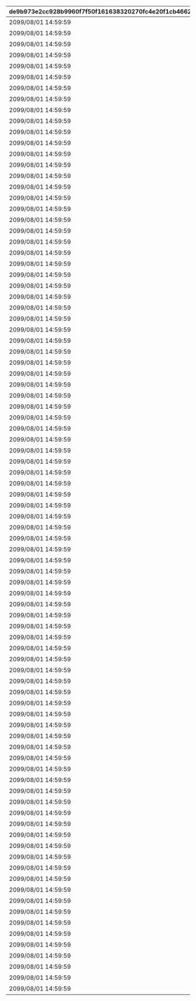|de9b973e2cc928b9960f7f50f161638320270fc4e20f1cb4662cd784ff9a3ef1|7ffce471f8c8400c19b4b376e5f17986f06168648e066cd7fdd06f426ae67424|b6dde569351b3775d6b337157fa8052c58c90325e56421fb55cbe387ae1e18ac|7457400bd9773cf0170e3d0fbed5cc9579014c2c68a165707bc608d3ea1a0613|c882c30c23184dd6178cb5bae9987cd8f7d65aad72d4a9a47061a789221eee7b|
| --- | --- | --- | --- | --- |
|2099/08/01 14:59:59|がんばれー！|100101|28|2015/04/01 14:00:00|
|2099/08/01 14:59:59|ありがとう|100201|29|2015/04/01 14:00:00|
|2099/08/01 14:59:59|参戦|100301|30|2015/04/01 14:00:00|
|2099/08/01 14:59:59|おはよー！|100401|31|2015/04/01 14:00:00|
|2099/08/01 14:59:59|照れくさいッス|100501|58|2021/09/10 15:00:00|
|2099/08/01 14:59:59|すごぉい♪|100601|59|2021/09/10 15:00:00|
|2099/08/01 14:59:59|プリン～プリン～|100701|60|2021/09/10 15:00:00|
|2099/08/01 14:59:59|呼んだ？|100801|61|2021/09/10 15:00:00|
|2099/08/01 14:59:59|好機到来！|100901|32|2015/04/01 14:00:00|
|2099/08/01 14:59:59|なんぎやわぁ|101001|33|2015/04/01 14:00:00|
|2099/08/01 14:59:59|ラジャー！|101101|34|2015/04/01 14:00:00|
|2099/08/01 14:59:59|いっくよー！|101201|35|2015/04/01 14:00:00|
|2099/08/01 14:59:59|キタコレ！|101301|62|2021/09/10 15:00:00|
|2099/08/01 14:59:59|鍵は揃ったね|101401|63|2021/09/10 15:00:00|
|2099/08/01 14:59:59|いいこ、いいこ♪|101501|64|2021/09/10 15:00:00|
|2099/08/01 14:59:59|おっけー|101601|36|2015/04/01 14:00:00|
|2099/08/01 14:59:59|なんくるないさー|101701|37|2015/04/01 14:00:00|
|2099/08/01 14:59:59|教えてあ・げ・る|101801|65|2021/09/10 15:00:00|
|2099/08/01 14:59:59|おやすみなさい。|102001|38|2015/04/01 14:00:00|
|2099/08/01 14:59:59|ワー！ワー！|102101|39|2015/04/01 14:00:00|
|2099/08/01 14:59:59|ガクブル|102201|40|2015/04/01 14:00:00|
|2099/08/01 14:59:59|プンプン|102301|41|2015/04/01 14:00:00|
|2099/08/01 14:59:59|おつかれさ…はわっ！？|102501|42|2015/04/01 14:00:00|
|2099/08/01 14:59:59|疲れた｜|102601|66|2021/09/10 15:00:00|
|2099/08/01 14:59:59|ウフフ…|102701|43|2015/04/01 14:00:00|
|2099/08/01 14:59:59|一気にいくわよッ！|102801|44|2015/04/01 14:00:00|
|2099/08/01 14:59:59|私に任せてっ！|102901|45|2015/04/01 14:00:00|
|2099/08/01 14:59:59|天下統一デース！|103001|67|2021/09/10 15:00:00|
|2099/08/01 14:59:59|コンバンワ！|103101|46|2015/04/01 14:00:00|
|2099/08/01 14:59:59|ごめんあそばせ|103201|68|2021/09/10 15:00:00|
|2099/08/01 14:59:59|なんちゃって！|103301|69|2021/09/10 15:00:00|
|2099/08/01 14:59:59|カンパーイッ|103401|47|2015/04/01 14:00:00|
|2099/08/01 14:59:59|通報しました！|103601|48|2015/04/01 14:00:00|
|2099/08/01 14:59:59|日々鍛錬|103701|70|2021/09/10 15:00:00|
|2099/08/01 14:59:59|休憩…しませんか|103801|71|2021/09/10 15:00:00|
|2099/08/01 14:59:59|撤退します…|104001|49|2015/04/01 14:00:00|
|2099/08/01 14:59:59|加護を…|104201|72|2021/09/10 15:00:00|
|2099/08/01 14:59:59|燃えて来たぜ！|104301|73|2021/09/10 15:00:00|
|2099/08/01 14:59:59|わらわにつづけ！|104401|50|2015/04/01 14:00:00|
|2099/08/01 14:59:59|じゅるり…|104501|51|2015/04/01 14:00:00|
|2099/08/01 14:59:59|にゃあ|104601|52|2015/04/01 14:00:00|
|2099/08/01 14:59:59|この手で守る！|104701|74|2021/09/10 15:00:00|
|2099/08/01 14:59:59|ＮＯ！|104801|53|2015/04/01 14:00:00|
|2099/08/01 14:59:59|ごめんね|104901|54|2015/04/01 14:00:00|
|2099/08/01 14:59:59|助けなさいよっ！|105001|55|2015/04/01 14:00:00|
|2099/08/01 14:59:59|実験実験…♪|105101|75|2021/09/10 15:00:00|
|2099/08/01 14:59:59|ぺっぺっ！|105201|76|2021/09/10 15:00:00|
|2099/08/01 14:59:59|ちょっと待った―！|105301|56|2015/04/01 14:00:00|
|2099/08/01 14:59:59|仕方ないですねぇ|105401|77|2021/09/10 15:00:00|
|2099/08/01 14:59:59|おつかれさまでしゅっ！|105501|57|2021/09/10 15:00:00|
|2099/08/01 14:59:59|遠慮はいらないよ|105601|78|2021/09/10 15:00:00|
|2099/08/01 14:59:59|おいっすー|105801|25|2015/04/01 14:00:00|
|2099/08/01 14:59:59|ぐっじょぶです|105901|26|2015/04/01 14:00:00|
|2099/08/01 14:59:59|おぼえてなさいよッ！|106001|27|2015/04/01 14:00:00|
|2099/08/01 14:59:59|はーっはっはっはっ！|106101|79|2021/09/10 15:00:00|
|2099/08/01 14:59:59|よろしくね|106401|80|2021/09/10 15:00:00|
|2099/08/01 14:59:59|ケンカの時間だ！|106501|81|2021/09/10 15:00:00|
|2099/08/01 14:59:59|こうなりゃヤケです！|106601|82|2021/09/10 15:00:00|
|2099/08/01 14:59:59|せいか～い♪|106701|83|2021/09/10 15:00:00|
|2099/08/01 14:59:59|歓迎しよう！|106801|84|2021/09/10 15:00:00|
|2099/08/01 14:59:59|真似てみせます|107001|85|2021/09/10 15:00:00|
|2099/08/01 14:59:59|愉しもうじゃないか|107101|86|2021/09/10 15:00:00|
|2099/08/01 14:59:59|へこむわー。|110801|87|2021/09/10 15:00:00|
|2099/08/01 14:59:59|すこっ|110901|88|2021/09/10 15:00:00|
|2099/08/01 14:59:59|興味深い|111001|89|2021/09/10 15:00:00|
|2099/08/01 14:59:59|オッケーだよ！|111101|1|2022/08/15 15:00:00|
|2099/08/01 14:59:59|ハイターイ！|111201|2|2022/08/15 15:00:00|
|2099/08/01 14:59:59|おおきに♪|111301|3|2022/08/15 15:00:00|
|2099/08/01 14:59:59|だーい好き！|111401|4|2022/08/15 15:00:00|
|2099/08/01 14:59:59|心が躍るね|111501|5|2022/08/15 15:00:00|
|2099/08/01 14:59:59|あなたも一緒に★|111601|6|2022/08/15 15:00:00|
|2099/08/01 14:59:59|悪くないね|111701|7|2022/08/15 15:00:00|
|2099/08/01 14:59:59|スヤスヤ…|111801|8|2022/08/15 15:00:00|
|2099/08/01 14:59:59|フレー！フレー！|111901|9|2022/08/15 15:00:00|
|2099/08/01 14:59:59|バイブス上がるー♪|112001|10|2022/08/15 15:00:00|
|2099/08/01 14:59:59|ぎゃー！|112101|11|2022/08/15 15:00:00|
|2099/08/01 14:59:59|イヤにゃ～！|112201|12|2022/08/15 15:00:00|
|2099/08/01 14:59:59|ええっ！？|112301|13|2022/08/15 15:00:00|
|2099/08/01 14:59:59|ドキドキしちゃう|112401|14|2022/08/15 15:00:00|
|2099/08/01 14:59:59|なっなんだよ！|112501|15|2022/08/15 15:00:00|
|2099/08/01 14:59:59|簡単なことだよ|112601|16|2022/08/15 15:00:00|
|2099/08/01 14:59:59|幸せです♪|112701|17|2022/08/15 15:00:00|
|2099/08/01 14:59:59|我が同士よ！|112801|18|2022/08/15 15:00:00|
|2099/08/01 14:59:59|捗りますな～♪|112901|19|2022/08/15 15:00:00|
|2099/08/01 14:59:59|えらいわ♪|113001|20|2022/08/15 15:00:00|
|2099/08/01 14:59:59|負けませんわ/ないよ|113101|21|2022/08/15 15:00:00|
|2099/08/01 14:59:59|最高効率|113201|22|2022/08/15 15:00:00|
|2099/08/01 14:59:59|秘密だよ|113301|23|2022/08/15 15:00:00|
|2099/08/01 14:59:59|オンステージ！|113401|24|2022/08/15 15:00:00|